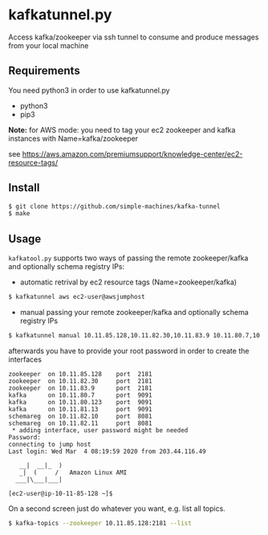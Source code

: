 
kafkatunnel.py
============
Access kafka/zookeeper via ssh tunnel to consume and produce messages from your local machine

Requirements
------------
You need python3 in order to use kafkatunnel.py

* python3
* pip3

**Note:** for AWS mode: you need to tag your ec2 zookeeper and kafka instances with Name=kafka/zookeeper

see https://aws.amazon.com/premiumsupport/knowledge-center/ec2-resource-tags/

Install
-------

```bash
$ git clone https://github.com/simple-machines/kafka-tunnel
$ make
```

Usage
-----

`kafkatool.py` supports two ways of passing the remote zookeeper/kafka and optionally schema registry IPs:

* automatic retrival by ec2 resource tags (Name=zookeeper/kafka)

```bash
$ kafkatunnel aws ec2-user@awsjumphost
```

* manual passing your remote zookeeper/kafka and optionally schema registry IPs

```bash
$ kafkatunnel manual 10.11.85.128,10.11.82.30,10.11.83.9 10.11.80.7,10.11.80.123,10.11.81.13 10.11.82.10,10.11.82.11
```
afterwards you have to provide your root password in order to create the interfaces

    zookeeper  on 10.11.85.128    port  2181
    zookeeper  on 10.11.82.30     port  2181
    zookeeper  on 10.11.83.9      port  2181
    kafka      on 10.11.80.7      port  9091
    kafka      on 10.11.80.123    port  9091
    kafka      on 10.11.81.13     port  9091
    schemareg  on 10.11.82.10     port  8081
    schemareg  on 10.11.82.11     port  8081
     * adding interface, user password might be needed
    Password:
    connecting to jump host
    Last login: Wed Mar  4 08:19:59 2020 from 203.44.116.49

       __|  __|_  )
       _|  (     /   Amazon Linux AMI
      ___|\___|___|

    [ec2-user@ip-10-11-85-128 ~]$

On a second screen just do whatever you want, e.g. list all topics.

```bash
$ kafka-topics --zookeeper 10.11.85.128:2181 --list
```
